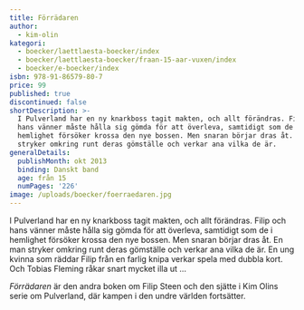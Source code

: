 ```yaml
---
title: Förrädaren
author:
  - kim-olin
kategori:
  - boecker/laettlaesta-boecker/index
  - boecker/laettlaesta-boecker/fraan-15-aar-vuxen/index
  - boecker/e-boecker/index
isbn: 978-91-86579-80-7
price: 99
published: true
discontinued: false
shortDescription: >-
  I Pulverland har en ny knarkboss tagit makten, och allt förändras. Filip och
  hans vänner måste hålla sig gömda för att överleva, samtidigt som de i
  hemlighet försöker krossa den nye bossen. Men snaran börjar dras åt. En man
  stryker omkring runt deras gömställe och verkar ana vilka de är.
generalDetails:
  publishMonth: okt 2013
  binding: Danskt band
  age: från 15
  numPages: '226'
image: /uploads/boecker/foerraedaren.jpg
---
```

I Pulverland har en ny knarkboss tagit makten, och allt förändras. Filip och hans vänner måste hålla sig gömda för att överleva, samtidigt som de i hemlighet försöker krossa den nye bossen. Men snaran börjar dras åt. En man stryker omkring runt deras gömställe och verkar ana vilka de är. En ung kvinna som räddar Filip från en farlig knipa verkar spela med dubbla kort. Och Tobias Fleming råkar snart mycket illa ut …

  
_Förrädaren_ är den andra boken om Filip Steen och den sjätte i Kim Olins serie om Pulverland, där kampen i den undre världen fortsätter.
